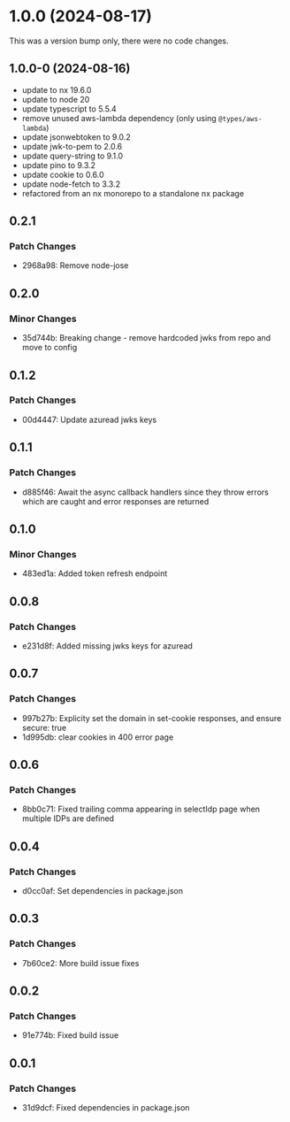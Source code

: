 # 1.0.0 (2024-08-17)

This was a version bump only, there were no code changes.

## 1.0.0-0 (2024-08-16)

- update to nx 19.6.0
- update to node 20
- update typescript to 5.5.4
- remove unused aws-lambda dependency (only using `@types/aws-lambda`)
- update jsonwebtoken to 9.0.2
- update jwk-to-pem to 2.0.6
- update query-string to 9.1.0
- update pino to 9.3.2
- update cookie to 0.6.0
- update node-fetch to 3.3.2
- refactored from an nx monorepo to a standalone nx package

## 0.2.1

### Patch Changes

- 2968a98: Remove node-jose

## 0.2.0

### Minor Changes

- 35d744b: Breaking change - remove hardcoded jwks from repo and move to config

## 0.1.2

### Patch Changes

- 00d4447: Update azuread jwks keys

## 0.1.1

### Patch Changes

- d885f46: Await the async callback handlers since they throw errors which are caught and error responses are returned

## 0.1.0

### Minor Changes

- 483ed1a: Added token refresh endpoint

## 0.0.8

### Patch Changes

- e231d8f: Added missing jwks keys for azuread

## 0.0.7

### Patch Changes

- 997b27b: Explicity set the domain in set-cookie responses, and ensure secure: true
- 1d995db: clear cookies in 400 error page

## 0.0.6

### Patch Changes

- 8bb0c71: Fixed trailing comma appearing in selectIdp page when multiple IDPs are defined

## 0.0.4

### Patch Changes

- d0cc0af: Set dependencies in package.json

## 0.0.3

### Patch Changes

- 7b60ce2: More build issue fixes

## 0.0.2

### Patch Changes

- 91e774b: Fixed build issue

## 0.0.1

### Patch Changes

- 31d9dcf: Fixed dependencies in package.json
